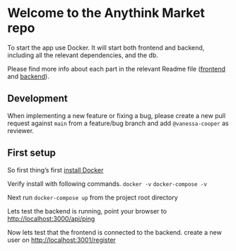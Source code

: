 # Welcome to the Anythink Market repo

To start the app use Docker. It will start both frontend and backend, including all the relevant dependencies, and the db.

Please find more info about each part in the relevant Readme file ([frontend](frontend/readme.md) and [backend](backend/README.md)).

## Development

When implementing a new feature or fixing a bug, please create a new pull request against `main` from a feature/bug branch and add `@vanessa-cooper` as reviewer.

## First setup

So first thing’s first [install Docker](https://docs.docker.com/get-docker/)

Verify install with following commands.
`docker -v`
`docker-compose -v`

Next run `docker-compose up` from the project root directory

Lets test the backend is running, point your browser to
[http://localhost:3000/api/ping](http://localhost:3000/api/ping)

Now lets test that the frontend is connected to the backend.
create a new user on [http://localhost:3001/register](http://localhost:3001/register)
